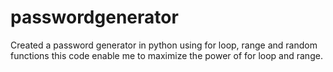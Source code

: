 # passwordgenerator
Created a password generator in python using for loop, range and random functions
this code enable me to maximize the power of for loop and range.
